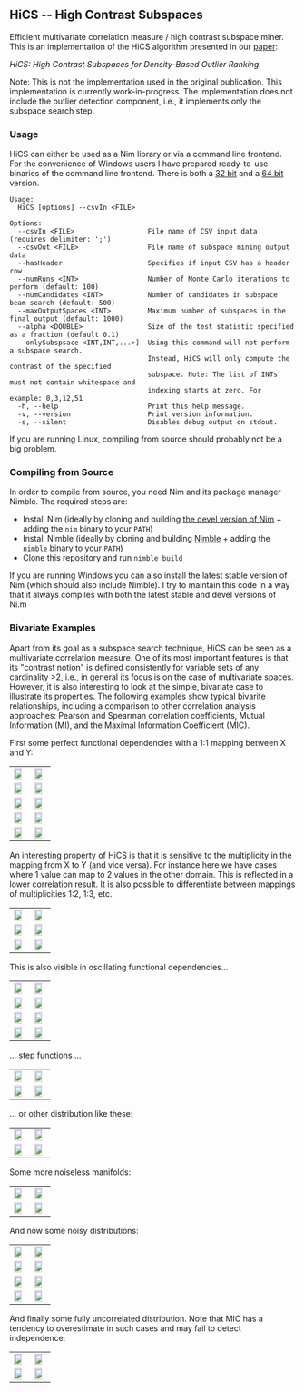 ## HiCS -- High Contrast Subspaces

Efficient multivariate correlation measure / high contrast subspace miner. 
This is an implementation of the HiCS algorithm presented in our [paper](http://www.google.de/url?sa=t&rct=j&q=&esrc=s&source=web&cd=2&cad=rja&uact=8&ved=0CCsQFjAB&url=http%3A%2F%2Fwww.ipd.uni-karlsruhe.de%2F~muellere%2Fpublications%2FICDE2012.pdf&ei=k5xwVaPDEKPMygOal4K4CQ&usg=AFQjCNEc2ejpiH48prTnAdL7GlqelTLsvA&sig2=5JkANoBp1L8zpoTQBgqfXQ&bvm=bv.94911696,d.bGQ):

_HiCS: High Contrast Subspaces for Density-Based Outlier Ranking._

Note: 
This is not the implementation used in the original publication. 
This implementation is currently work-in-progress.
The implementation does not include the outlier detection component, i.e., it implements only the subspace search step.


### Usage

HiCS can either be used as a Nim library or via a command line frontend.
For the convenience of Windows users I have prepared ready-to-use binaries of the command line frontend. 
There is both a [32 bit](bin/HiCS_x86.exe) and a [64 bit](bin/HiCS_x64.exe) version.

    Usage:
      HiCS [options] --csvIn <FILE>
    
    Options:
      --csvIn <FILE>                  File name of CSV input data (requires delimiter: ';')
      --csvOut <FILE>                 File name of subspace mining output data
      --hasHeader                     Specifies if input CSV has a header row
      --numRuns <INT>                 Number of Monte Carlo iterations to perform (default: 100)
      --numCandidates <INT>           Number of candidates in subspace beam search (default: 500)
      --maxOutputSpaces <INT>         Maximum number of subspaces in the final output (default: 1000)
      --alpha <DOUBLE>                Size of the test statistic specified as a fraction (default 0.1)
      --onlySubspsace <INT,INT,...>]  Using this command will not perform a subspace search.
                                      Instead, HiCS will only compute the contrast of the specified
                                      subspace. Note: The list of INTs must not contain whitespace and
                                      indexing starts at zero. For example: 0,3,12,51 
      -h, --help                      Print this help message.
      -v, --version                   Print version information.
      -s, --silent                    Disables debug output on stdout.



If you are running Linux, compiling from source should probably not be a big problem.


### Compiling from Source

In order to compile from source, you need Nim and its package manager Nimble.
The required steps are:

- Install Nim (ideally by cloning and building [the devel version of Nim](https://github.com/nim-lang/Nim) + adding the `nim` binary to your `PATH`)
- Install Nimble (ideally by cloning and building [Nimble](https://github.com/nim-lang/nimble) + adding the `nimble` binary to your `PATH`)
- Clone this repository and run `nimble build`

If you are running Windows you can also install the latest stable version of Nim (which should also include Nimble).
I try to maintain this code in a way that it always compiles with both the latest stable and devel versions of Ni.m


### Bivariate Examples

Apart from its goal as a subspace search technique, HiCS can be seen as a multivariate correlation measure.
One of its most important features is that its "contrast notion" is defined consistently for variable sets of any cardinality >2, i.e., in general its focus is on the case of multivariate spaces.
However, it is also interesting to look at the simple, bivariate case to illustrate its properties.
The following examples show typical bivarite relationships, including a comparison to other correlation analysis approaches: Pearson and Spearman correlation coefficients, Mutual Information (MI), and the Maximal Information Coefficient (MIC).

First some perfect functional dependencies with a 1:1 mapping between X and Y:

<table class="tg">
  <tr>
    <td class="tg-031e"><img src="/../plots/plots/Linear1.png?raw=true" width="80%"></td>
    <td class="tg-031e"><img src="/../plots/plots/Linear2.png?raw=true" width="80%"></td>
  </tr>
  <tr>
    <td class="tg-031e"><img src="/../plots/plots/Linear3.png?raw=true" width="80%"></td>
    <td class="tg-031e"><img src="/../plots/plots/Linear4.png?raw=true" width="80%"></td>
  </tr>
  <tr>
    <td class="tg-031e"><img src="/../plots/plots/ParabolaHalf.png?raw=true" width="80%"></td>
    <td class="tg-031e"><img src="/../plots/plots/Cubic.png?raw=true" width="80%"></td>
  </tr>
  <tr>
    <td class="tg-031e"><img src="/../plots/plots/Exp1.png?raw=true" width="80%"></td>
    <td class="tg-031e"><img src="/../plots/plots/Exp2.png?raw=true" width="80%"></td>
  </tr>
  <tr>
    <td class="tg-031e"><img src="/../plots/plots/Log.png?raw=true" width="80%"></td>
    <td class="tg-031e"><img src="/../plots/plots/Sqrt.png?raw=true" width="80%"></td>
  </tr>
</table>

An interesting property of HiCS is that it is sensitive to the multiplicity in the mapping from X to Y (and vice versa).
For instance here we have cases where 1 value can map to 2 values in the other domain.
This is reflected in a lower correlation result.
It is also possible to differentiate between mappings of multiplicities 1:2, 1:3, etc.

<table class="tg">  
  <tr>
    <td class="tg-031e"><img src="/../plots/plots/ParabolaFull.png?raw=true" width="80%"></td>
    <td class="tg-031e"><img src="/../plots/plots/TwoLines.png?raw=true" width="80%"></td>
  </tr>
  <tr>
    <td class="tg-031e"><img src="/../plots/plots/StackedLinear1.png?raw=true" width="80%"></td>
    <td class="tg-031e"><img src="/../plots/plots/StackedLinear2.png?raw=true" width="80%"></td>
  </tr>
  <tr>
    <td class="tg-031e"><img src="/../plots/plots/TripleFuncs.png?raw=true" width="80%"></td>
    <td class="tg-031e"><img src="/../plots/plots/TripleStacked.png?raw=true" width="80%"></td>
  </tr>
</table>

This is also visible in oscillating functional dependencies...

<table class="tg">  
  <tr>
    <td class="tg-031e"><img src="/../plots/plots/Sine0.25.png?raw=true" width="80%"></td>
    <td class="tg-031e"><img src="/../plots/plots/Sine0.5.png?raw=true" width="80%"></td>
  </tr>
  <tr>
    <td class="tg-031e"><img src="/../plots/plots/Sine1.png?raw=true" width="80%"></td>
    <td class="tg-031e"><img src="/../plots/plots/Sine2.png?raw=true" width="80%"></td>
  </tr>
  <tr>
    <td class="tg-031e"><img src="/../plots/plots/Sine5.png?raw=true" width="80%"></td>
    <td class="tg-031e"><img src="/../plots/plots/Sine10.png?raw=true" width="80%"></td>
  </tr>
  <tr>
    <td class="tg-031e"><img src="/../plots/plots/Sine20.png?raw=true" width="80%"></td>
    <td class="tg-031e"><img src="/../plots/plots/Sine100.png?raw=true" width="80%"></td>
  </tr>
</table>

... step functions ...

<table class="tg">  
  <tr>
    <td class="tg-031e"><img src="/../plots/plots/Step.png?raw=true" width="80%"></td>
    <td class="tg-031e"><img src="/../plots/plots/StepSpecific.png?raw=true" width="80%"></td>
  </tr>
  <tr>
    <td class="tg-031e"><img src="/../plots/plots/Step8.png?raw=true" width="80%"></td>
    <td class="tg-031e"><img src="/../plots/plots/Step8Specific.png?raw=true" width="80%"></td>
  </tr>
</table>

... or other distribution like these:

<table class="tg">  
  <tr>
    <td class="tg-031e"><img src="/../plots/plots/1Bit1.png?raw=true" width="80%"></td>
    <td class="tg-031e"><img src="/../plots/plots/1Bit2.png?raw=true" width="80%"></td>
  </tr>
  <tr>
    <td class="tg-031e"><img src="/../plots/plots/2Bit1.png?raw=true" width="80%"></td>
    <td class="tg-031e"><img src="/../plots/plots/2Bit2.png?raw=true" width="80%"></td>
  </tr>
</table>

Some more noiseless manifolds:

<table class="tg">  
  <tr>
    <td class="tg-031e"><img src="/../plots/plots/NonCoexistence.png?raw=true" width="80%"></td>
    <td class="tg-031e"><img src="/../plots/plots/Circle.png?raw=true" width="80%"></td>
  </tr>
  <tr>
    <td class="tg-031e"><img src="/../plots/plots/Star.png?raw=true" width="80%"></td>
    <td class="tg-031e"><img src="/../plots/plots/Spiral.png?raw=true" width="80%"></td>
  </tr>
</table>

And now some noisy distributions:

<table class="tg">  
  <tr>
    <td class="tg-031e"><img src="/../plots/plots/Noisy1.png?raw=true" width="80%"></td>
    <td class="tg-031e"><img src="/../plots/plots/Noisy2.png?raw=true" width="80%"></td>
  </tr>
  <tr>
    <td class="tg-031e"><img src="/../plots/plots/Noisy3.png?raw=true" width="80%"></td>
    <td class="tg-031e"><img src="/../plots/plots/Noisy4.png?raw=true" width="80%"></td>
  </tr>
  <tr>
    <td class="tg-031e"><img src="/../plots/plots/Gauss1.png?raw=true" width="80%"></td>
    <td class="tg-031e"><img src="/../plots/plots/Gauss2.png?raw=true" width="80%"></td>
  </tr>
  <tr>
    <td class="tg-031e"><img src="/../plots/plots/AlmostUniform1.png?raw=true" width="80%"></td>
    <td class="tg-031e"><img src="/../plots/plots/AlmostUniform2.png?raw=true" width="80%"></td>
  </tr>
</table>

And finally some fully uncorrelated distribution. Note that MIC has a tendency to overestimate in such cases and may fail to detect independence:

<table class="tg">  
  <tr>
    <td class="tg-031e"><img src="/../plots/plots/Uncorr1.png?raw=true" width="80%"></td>
    <td class="tg-031e"><img src="/../plots/plots/Uncorr2.png?raw=true" width="80%"></td>
  </tr>
  <tr>
    <td class="tg-031e"><img src="/../plots/plots/Uncorr3.png?raw=true" width="80%"></td>
    <td class="tg-031e"><img src="/../plots/plots/Uncorr4.png?raw=true" width="80%"></td>
  </tr>
</table>
